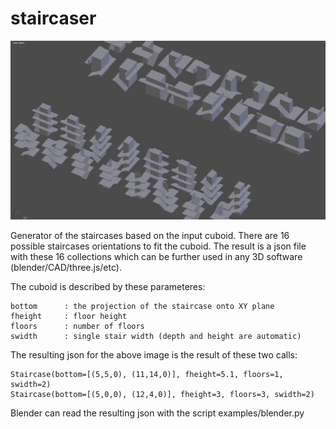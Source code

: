 # staircaser
![staircaser](/screenshot.png?raw=true)

Generator of the staircases based on the input cuboid. There are 16 possible
staircases orientations to fit the cuboid. The result is a json file with these
16 collections which can be further used in any 3D software
(blender/CAD/three.js/etc).

The cuboid is described by these parameteres:

	bottom      : the projection of the staircase onto XY plane
	fheight     : floor height
	floors      : number of floors
	swidth      : single stair width (depth and height are automatic)

The resulting json for the above image is the result of these two calls:

	Staircase(bottom=[(5,5,0), (11,14,0)], fheight=5.1, floors=1, swidth=2)
	Staircase(bottom=[(5,0,0), (12,4,0)], fheight=3, floors=3, swidth=2)

Blender can read the resulting json with the script examples/blender.py


